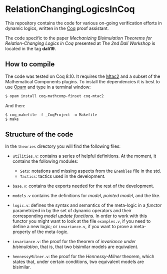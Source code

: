 # RelationChangingLogicsInCoq

This repository contains the code for various on-going verification
efforts in dynamic logics, written in the [Coq](https://coq.inria.fr)
proof assistant.

The code specific to the paper _Mechanizing Bisimulation Theorems for
Relation-Changing Logics in Coq_ presented at _The 2nd Dalí Workshop_
is located in the tag **dali19**.

## How to compile

The code was tested on Coq 8.10. It requires the
[Mtac2](https://github.com/Mtac2/Mtac2) and a subset of the
Mathematical Components plugins. To install the dependencies it is
best to use [Opam](http://opam.ocaml.org) and type in a terminal
window:

```bash
$ opam install coq-mathcomp-finset coq-mtac2
```

And then:
    
```
$ coq_makefile -f _CoqProject -o Makefile
$ make
```

## Structure of the code

In the `theories` directory you will find the following files:

- `utilities.v`: contains a series of helpful definitions. At the
   moment, it contains the following modules:

   + `Sets`: notations and missing aspects from the `Enembles` file in
     the std.
   + `Tactics`: tactics used in the development.

- `base.v`: contains the exports needed for the rest of the
  development.

- `models.v` contains the definitions for _model_, _pointed model_,
  and the like.

- `logic.v`: defines the syntax and semantics of the meta-logic in a
  _functor_ parametrized in by the set of dynamic operators and their
  corresponding _model update functions_. In order to work with this
  functor you might want to look at the file `examples.v`, if you need
  to define a new logic; or `invariance.v`, if you want to prove a
  meta-property of the meta-logic.

- `invariance.v`: the proof for the theorem of _invariance under
  bisimulation_, that is, that two bisimilar models are equivalent.

- `hennessyMilner.v`: the proof for the _Hennessy-Milner_ theorem,
  which states that, under certain conditions, two equivalent models
  are bisimilar.
